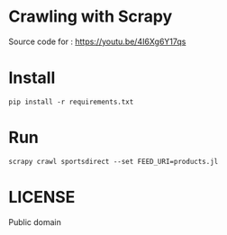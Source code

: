 # Crawling with Scrapy

Source code for : https://youtu.be/4I6Xg6Y17qs

# Install

    pip install -r requirements.txt


# Run

    scrapy crawl sportsdirect --set FEED_URI=products.jl


# LICENSE

Public domain
